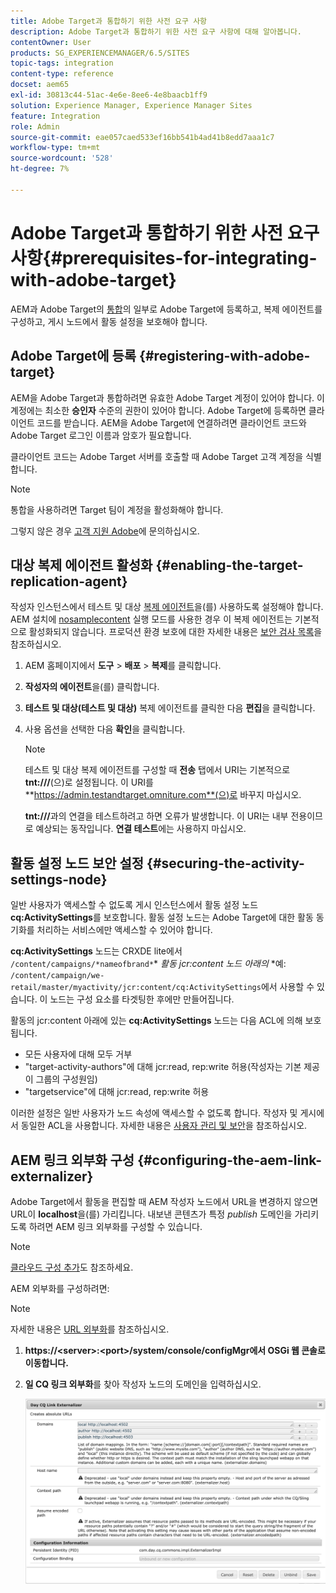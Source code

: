 ```yaml
---
title: Adobe Target과 통합하기 위한 사전 요구 사항
description: Adobe Target과 통합하기 위한 사전 요구 사항에 대해 알아봅니다.
contentOwner: User
products: SG_EXPERIENCEMANAGER/6.5/SITES
topic-tags: integration
content-type: reference
docset: aem65
exl-id: 30813c44-51ac-4e6e-8ee6-4e8baacb1ff9
solution: Experience Manager, Experience Manager Sites
feature: Integration
role: Admin
source-git-commit: eae057caed533ef16bb541b4ad41b8edd7aaa1c7
workflow-type: tm+mt
source-wordcount: '528'
ht-degree: 7%

---
```


# Adobe Target과 통합하기 위한 사전 요구 사항{#prerequisites-for-integrating-with-adobe-target}

AEM과 Adobe Target의 [통합](/help/sites-administering/target.md)의 일부로 Adobe Target에 등록하고, 복제 에이전트를 구성하고, 게시 노드에서 활동 설정을 보호해야 합니다.

## Adobe Target에 등록 {#registering-with-adobe-target}

AEM을 Adobe Target과 통합하려면 유효한 Adobe Target 계정이 있어야 합니다. 이 계정에는 최소한 **승인자** 수준의 권한이 있어야 합니다. Adobe Target에 등록하면 클라이언트 코드를 받습니다. AEM을 Adobe Target에 연결하려면 클라이언트 코드와 Adobe Target 로그인 이름과 암호가 필요합니다.

클라이언트 코드는 Adobe Target 서버를 호출할 때 Adobe Target 고객 계정을 식별합니다.

>[!NOTE]
>
>통합을 사용하려면 Target 팀이 계정을 활성화해야 합니다.
>
>그렇지 않은 경우 [고객 지원 Adobe](https://experienceleague.adobe.com/docs/target/using/cmp-resources-and-contact-information.html?lang=ko)에 문의하십시오.

## 대상 복제 에이전트 활성화 {#enabling-the-target-replication-agent}

작성자 인스턴스에서 테스트 및 대상 [복제 에이전트](/help/sites-deploying/replication.md)을(를) 사용하도록 설정해야 합니다. AEM 설치에 [nosamplecontent](/help/sites-deploying/configure-runmodes.md#using-samplecontent-and-nosamplecontent) 실행 모드를 사용한 경우 이 복제 에이전트는 기본적으로 활성화되지 않습니다. 프로덕션 환경 보호에 대한 자세한 내용은 [보안 검사 목록](/help/sites-administering/security-checklist.md)을 참조하십시오.

1. AEM 홈페이지에서 **도구** > **배포** > **복제**&#x200B;를 클릭합니다.
1. **작성자의 에이전트**&#x200B;을(를) 클릭합니다.
1. **테스트 및 대상(테스트 및 대상)** 복제 에이전트를 클릭한 다음 **편집**&#x200B;을 클릭합니다.
1. 사용 옵션을 선택한 다음 **확인**&#x200B;을 클릭합니다.

   >[!NOTE]
   >
   >테스트 및 대상 복제 에이전트를 구성할 때 **전송** 탭에서 URI는 기본적으로 **tnt:///**(으)로 설정됩니다. 이 URI를 **https://admin.testandtarget.omniture.com**(으)로 바꾸지 마십시오.
   >
   >**tnt:///**&#x200B;과의 연결을 테스트하려고 하면 오류가 발생합니다. 이 URI는 내부 전용이므로 예상되는 동작입니다. **연결 테스트**&#x200B;에는 사용하지 마십시오.

## 활동 설정 노드 보안 설정 {#securing-the-activity-settings-node}

일반 사용자가 액세스할 수 없도록 게시 인스턴스에서 활동 설정 노드 **cq:ActivitySettings**&#x200B;를 보호합니다. 활동 설정 노드는 Adobe Target에 대한 활동 동기화를 처리하는 서비스에만 액세스할 수 있어야 합니다.

**cq:ActivitySettings** 노드는 CRXDE lite에서 `/content/campaigns/*nameofbrand*`* *활동 jcr:content 노드 아래의* *예: `/content/campaign/we-retail/master/myactivity/jcr:content/cq:ActivitySettings`에서 사용할 수 있습니다. 이 노드는 구성 요소를 타겟팅한 후에만 만들어집니다.

활동의 jcr:content 아래에 있는 **cq:ActivitySettings** 노드는 다음 ACL에 의해 보호됩니다.

* 모든 사용자에 대해 모두 거부
* &quot;target-activity-authors&quot;에 대해 jcr:read, rep:write 허용(작성자는 기본 제공 이 그룹의 구성원임)
* &quot;targetservice&quot;에 대해 jcr:read, rep:write 허용

이러한 설정은 일반 사용자가 노드 속성에 액세스할 수 없도록 합니다. 작성자 및 게시에서 동일한 ACL을 사용합니다. 자세한 내용은 [사용자 관리 및 보안](/help/sites-administering/security.md)을 참조하십시오.

## AEM 링크 외부화 구성 {#configuring-the-aem-link-externalizer}

Adobe Target에서 활동을 편집할 때 AEM 작성자 노드에서 URL을 변경하지 않으면 URL이 **localhost**&#x200B;을(를) 가리킵니다. 내보낸 콘텐츠가 특정 *publish* 도메인을 가리키도록 하려면 AEM 링크 외부화를 구성할 수 있습니다.

>[!NOTE]
>
>[클라우드 구성 추가](/help/sites-administering/experience-fragments-target.md#add-the-cloud-configuration)도 참조하세요.

AEM 외부화를 구성하려면:

>[!NOTE]
>
>자세한 내용은 [URL 외부화](/help/sites-developing/externalizer.md)를 참조하십시오.

1. **https://&lt;server>:&lt;port>/system/console/configMgr에서 OSGi 웹 콘솔로 이동합니다.**
1. **일 CQ 링크 외부화**&#x200B;를 찾아 작성자 노드의 도메인을 입력하십시오.

   ![일 CQ 링크 외부화](assets/aem-externalizer-01.png)
